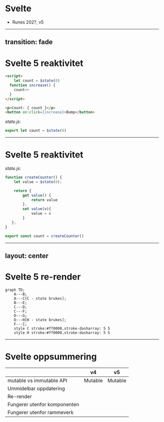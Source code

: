 # Svelte

- Runes 202?, v5

<logos-svelte-icon class="text-9xl scale-200 translate-x-3em translate-y-60px" />

---
transition: fade
---

# Svelte 5 reaktivitet
 
```html {monaco}
<script>
	let count = $state(0)
  function increase() {
    count++
  }
</script>

<p>Count: { count }</p>
<button on:click={increase}>Bump</button>
```

<div v-click>
<i>state.js:</i>

```js {monaco}
export let count = $state(0)
```

</div>
<Copy framework="svelte"/>

---

# Svelte 5 reaktivitet
 
<i>state.js:</i>

```js {monaco}
function createCounter() {
	let value = $state(0);

	return {
		get value() { 
			return value
		},
		set value(v){
			value = v
		}
   };
}

export const count = createCounter()
```

---
layout: center
---

# Svelte 5 re-render

```mermaid
graph TD;
    A---B;
    A---C[C - state brukes];
    B---E;
    C---D;
    C---F;
    D---G;
    D---H[H - state brukes];
    F---I;
    style C stroke:#ff0000,stroke-dasharray: 5 5
    style H stroke:#ff0000,stroke-dasharray: 5 5
```

---

# Svelte oppsummering

|                                            | <logos-svelte-icon class="text-5xl"/> v4                     | <logos-svelte-icon class="text-5xl"/> v5                     |
| ------------------------------------------ | ------------------------------------------------------------ | ------------------------------------------------------------ |
| mutable vs immutable API                   | <span v-click>Mutable</span>                                 | <span v-click>Mutable</span>                                 |
| Ummidelbar oppdatering                     | <emojione-cross-mark-button v-click class="text-2xl"/>       | <emojione-white-heavy-check-mark v-click class="text-2xl"/>  |
| Re-render                                  | <material-symbols-jump-to-element v-click class="text-3xl"/> | <material-symbols-jump-to-element v-click class="text-3xl"/> |
| Fungerer utenfor komponenten               | <emojione-cross-mark-button v-click class="text-2xl"/>       | <emojione-white-heavy-check-mark v-click class="text-2xl"/>  |
| Fungerer utenfor rammeverk                 | <emojione-cross-mark-button v-click class="text-2xl"/>       | <emojione-cross-mark-button v-click class="text-2xl"/>       |

